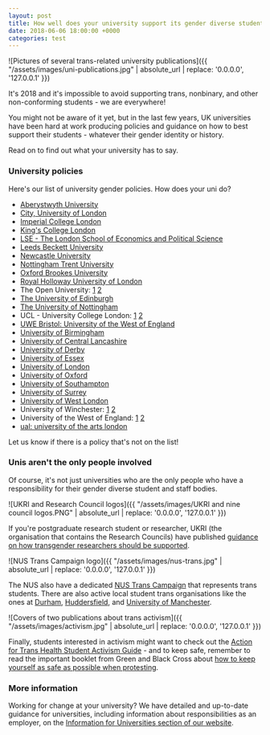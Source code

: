 ```yaml
---
layout: post
title: How well does your university support its gender diverse student body?
date: 2018-06-06 18:00:00 +0000
categories: test
---
```


![Pictures of several trans-related university publications]({{ "/assets/images/uni-publications.jpg" | absolute_url | replace: '0.0.0.0', '127.0.0.1' }})

It's 2018 and it's impossible to avoid supporting trans, nonbinary, and other non-conforming students - we are everywhere!

You might not be aware of it yet, but in the last few years, UK universities have been hard at work producing policies and guidance on how to best support their students - whatever their gender identity or history.

Read on to find out what your university has to say.

### University policies

Here's our list of university gender policies. How does your uni do?

*   [Aberystwyth University](https://www.aber.ac.uk/en/media/departmental/humanresources/Trans-statement-04-2017-final.pdf)
*   [City, University of London](https://www.city.ac.uk/__data/assets/pdf_file/0020/350633/Item-15-Transgender-Policy-Guidance-and-Appendices.pdf)
*   [Imperial College London](https://www.imperial.ac.uk/media/imperial-college/administration-and-support-services/equality/public/trans/Trans-Staff-Policy.pdf)
*   [King's College London](https://www.kcl.ac.uk/governancezone/Assets/GovernanceLegal/Trans-Equality-Guidance.pdf)
*   [LSE - The London School of Economics and Political Science](https://info.lse.ac.uk/staff/services/Policies-and-procedures/Assets/Documents/polTraStaStu.pdf)
*   [Leeds Beckett University](https://www.aber.ac.uk/en/media/departmental/humanresources/Trans-statement-04-2017-final.pdf)
*   [Newcastle University](https://www.ncl.ac.uk/diversity/assets/documents/trans-guidance-staff)
*   [Nottingham Trent University](http://www4.ntu.ac.uk/equality-diversity-inclusion/document-uploads/181835.pdf)
*   [Oxford Brookes University](https://www.brookes.ac.uk/Documents/Staff/HR/EDI/Transgender-and-gender-identity-equality-policy/)
*   [Royal Holloway University of London](https://intranet.royalholloway.ac.uk/ecampus/documents/pdf/welfare/guidance-on-transgender-issues-support-23.05.16.pdf)
*   The Open University: [1](http://www.open.ac.uk/students/charter/sites/www.open.ac.uk.students.charter/files/files/gender-identity-policy-and-guidance.pdf) [2](http://www.open.ac.uk/foi/main/sites/www.open.ac.uk.foi.main/files/files/ecms/human-resources/g/gender-reassignment/Transgender-Staff-Guidance-HRG336.pdf)
*   [The University of Edinburgh](https://www.ed.ac.uk/files/atoms/files/trans_equality_policy.pdf)
*   [The University of Nottingham](https://www.nottingham.ac.uk/hr/guidesandsupport/equalityanddiversitypolicies/documents/guidance-on-supporting-trans-staff.pdf)
*   UCL - University College London: [1](https://www.ucl.ac.uk/human-resources/sites/human-resources/files/trans_guidance_students.pdf) [2](https://www.ucl.ac.uk/human-resources/sites/human-resources/files/trans_guidance_1.pdf)
*   [UWE Bristol: University of the West of England](http://www2.uwe.ac.uk/services/Marketing/about-us/Equalityanddiversity/pdf/UWE_TRANS_POLICY.pdf)
*   [University of Birmingham](https://www.bhconnected.org.uk/sites/bhconnected/files/Brighton%20%26%20Hove%20Trans%20Needs%20Assessment%202015.pdf)
*   [University of Central Lancashire](https://www.uclan.ac.uk/students/assets/files/Student_Transgender_Policy.pdf)
*   [University of Derby](https://www.derby.ac.uk/media/derbyacuk/contentassets/documents/academicregulations/University-Procedure-for-supporting-transgender-students-March-2018.pdf)
*   [University of Essex](https://www1.essex.ac.uk/outreach/documents/transgender-guidance.pdf)
*   [University of London](https://london.ac.uk/sites/default/files/uploads/Gender-Reassignment-and-Trans-Equality-Policy.pdf)
*   [University of Oxford](http://www.admin.ox.ac.uk/media/global/wwwadminoxacuk/localsites/equalityanddiversity/documents/transgender/180123_Transgender_guidance_FINAL.pdf)
*   [University of Southampton](https://cdn.southampton.ac.uk/assets/imported/transforms/content-block/UsefulDownloads_Download/6E04F4E8E8DD4306A6DA53C9D8D3DDDD/Gender%20dysphoria%20policy.pdf)
*   [University of Surrey](https://www.surrey.ac.uk/sites/default/files/trans-policy-and-guidance.pdf)
*   [University of West London](https://www.uwl.ac.uk/sites/default/files/transgender_policy_and_guidance_2017_may_2017.pdf)
*   University of Winchester: [1](https://www.winchester.ac.uk/about-us/leadership-and-governance/policies-and-procedures/?download=true&id=305) [2](https://www.winchester.ac.uk/about-us/leadership-and-governance/policies-and-procedures/?download=true&id=255)
*   University of the West of England: [1](http://www2.uwe.ac.uk/services/Marketing/about-us/Equalityanddiversity/pdf/Trans_staff_guide.pdf) [2](http://www2.uwe.ac.uk/services/Marketing/about-us/Equalityanddiversity/pdf/Trans-student-guidance.pdf)
*   [ual: university of the arts london](http://www.arts.ac.uk/media/arts/about-ual/diversity/documents/UAL-Guide-for-Trans-Students.pdf)

Let us know if there is a policy that's not on the list!

### Unis aren't the only people involved

Of course, it's not just universities who are the only people who have a responsibility for their gender diverse student and staff bodies.

![UKRI and Research Council logos]({{ "/assets/images/UKRI and nine council logos.PNG" | absolute_url | replace: '0.0.0.0', '127.0.0.1' }})

If you're postgraduate research student or researcher, UKRI (the organisation that contains the Research Councils) have published [guidance on how transgender researchers should be supported](https://www.ukri.org/files/termsconditions/rcukukriterms/transgender-employees-in-the-work-place-pdf/).

![NUS Trans Campaign logo]({{ "/assets/images/nus-trans.jpg" | absolute_url | replace: '0.0.0.0', '127.0.0.1' }})

The NUS also have a dedicated [NUS Trans Campaign](http://www.twitter.com/nus_trans) that represents trans students. There are also active local student trans organisations like the ones at [Durham](http://trans.durhamlgbta.org.uk/), [Huddersfield](http://www.twitter.com/HudSUTrans), and [University of Manchester](http://www.twitter.com/UoMtrans).

![Covers of two publications about trans activism]({{ "/assets/images/activism.jpg" | absolute_url | replace: '0.0.0.0', '127.0.0.1' }})

Finally, students interested in activism might want to check out the [Action for Trans Health Student Activism Guide](http://actionfortranshealth.org.uk/wp-content/uploads/2014/09/ATH-Student-Activist-Guide-3.pdf) - and to keep safe, remember to read the important booklet from Green and Black Cross about [how to keep yourself as safe as possible when protesting](https://greenandblackcross.org/wp-content/uploads/2017/06/Being-Trans-and-Protesting-Protest-Key-Information.pdf).

### More information

Working for change at your university? We have detailed and up-to-date guidance for universities, including information about responsibilities as an employer, on the [Information for Universities section of our website](http://genderkit.org.uk/resources/universities/).

